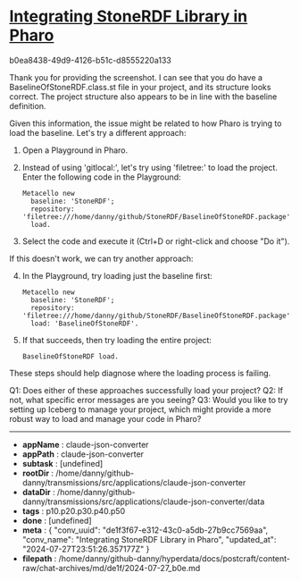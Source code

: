 # [Integrating StoneRDF Library in Pharo](https://claude.ai/chat/de1f3f67-e312-43c0-a5db-27b9cc7569aa)

b0ea8438-49d9-4126-b51c-d8555220a133

 Thank you for providing the screenshot. I can see that you do have a BaselineOfStoneRDF.class.st file in your project, and its structure looks correct. The project structure also appears to be in line with the baseline definition.

Given this information, the issue might be related to how Pharo is trying to load the baseline. Let's try a different approach:

1. Open a Playground in Pharo.

2. Instead of using 'gitlocal:', let's try using 'filetree:' to load the project. Enter the following code in the Playground:

   ```smalltalk
   Metacello new
     baseline: 'StoneRDF';
     repository: 'filetree:///home/danny/github/StoneRDF/BaselineOfStoneRDF.package';
     load.
   ```

3. Select the code and execute it (Ctrl+D or right-click and choose "Do it").

If this doesn't work, we can try another approach:

4. In the Playground, try loading just the baseline first:

   ```smalltalk
   Metacello new
     baseline: 'StoneRDF';
     repository: 'filetree:///home/danny/github/StoneRDF/BaselineOfStoneRDF.package';
     load: 'BaselineOfStoneRDF'.
   ```

5. If that succeeds, then try loading the entire project:

   ```smalltalk
   BaselineOfStoneRDF load.
   ```

These steps should help diagnose where the loading process is failing.

Q1: Does either of these approaches successfully load your project?
Q2: If not, what specific error messages are you seeing?
Q3: Would you like to try setting up Iceberg to manage your project, which might provide a more robust way to load and manage your code in Pharo?

---

* **appName** : claude-json-converter
* **appPath** : claude-json-converter
* **subtask** : [undefined]
* **rootDir** : /home/danny/github-danny/transmissions/src/applications/claude-json-converter
* **dataDir** : /home/danny/github-danny/transmissions/src/applications/claude-json-converter/data
* **tags** : p10.p20.p30.p40.p50
* **done** : [undefined]
* **meta** : {
  "conv_uuid": "de1f3f67-e312-43c0-a5db-27b9cc7569aa",
  "conv_name": "Integrating StoneRDF Library in Pharo",
  "updated_at": "2024-07-27T23:51:26.357177Z"
}
* **filepath** : /home/danny/github-danny/hyperdata/docs/postcraft/content-raw/chat-archives/md/de1f/2024-07-27_b0e.md